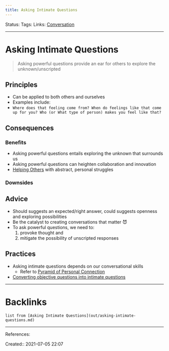 ```yaml
---
title: Asking Intimate Questions
---
```

Status: 
Tags: 
Links: [Conversation](out/conversation.md)
___
# Asking Intimate Questions
> Asking powerful questions provide an ear for others to explore the unknown/unscripted
## Principles
- Can be applied to both others and ourselves
- Examples include:
- `Where does that feeling come from?
	When do feelings like that come up for you?
	Who (or What type of person) makes you feel like that?`
## Consequences
### Benefits
- Asking powerful questions entails exploring the unknown that surrounds us
- Asking powerful questions can heighten collaboration and innovation
- [Helping Others](out/helping-others.md) with abstract, personal struggles
### Downsides
## Advice
- Should suggests an expected/right answer, could suggests openness and exploring possibilities
- Be the catalyst to creating conversations that matter 😈
- To ask powerful questions, we need to:
	1. provoke thought and 
	1. mitigate the possibility of unscripted responses
## Practices
- Asking intimate questions depends on our conversational skills
	- Refer to [Pyramid of Personal Connection](out/pyramid-of-personal-connection.md)
- [Converting objective questions into intimate questions](out/converting-objective-questions-into-intimate-questions.md)
___
# Backlinks
```dataview
list from [Asking Intimate Questions](out/asking-intimate-questions.md)
```
___
References: 

Created:: 2021-07-05 22:07
